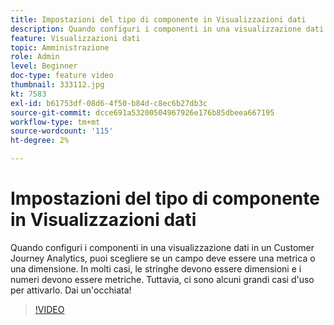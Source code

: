 ```yaml
---
title: Impostazioni del tipo di componente in Visualizzazioni dati
description: Quando configuri i componenti in una visualizzazione dati in un Customer Journey Analytics, puoi scegliere se un campo deve essere una metrica o una dimensione. In molti casi, le stringhe devono essere dimensioni e i numeri devono essere metriche. Tuttavia, ci sono alcuni grandi casi d'uso per attivarlo. Dai un'occhiata!
feature: Visualizzazioni dati
topic: Amministrazione
role: Admin
level: Beginner
doc-type: feature video
thumbnail: 333112.jpg
kt: 7583
exl-id: b61753df-08d6-4f50-b84d-c8ec6b27db3c
source-git-commit: dcce691a53200504967926e176b85dbeea667195
workflow-type: tm+mt
source-wordcount: '115'
ht-degree: 2%

---
```


# Impostazioni del tipo di componente in Visualizzazioni dati

Quando configuri i componenti in una visualizzazione dati in un Customer Journey Analytics, puoi scegliere se un campo deve essere una metrica o una dimensione. In molti casi, le stringhe devono essere dimensioni e i numeri devono essere metriche. Tuttavia, ci sono alcuni grandi casi d&#39;uso per attivarlo. Dai un&#39;occhiata!

>[!VIDEO](https://video.tv.adobe.com/v/333112/?quality=12&learn=on)
